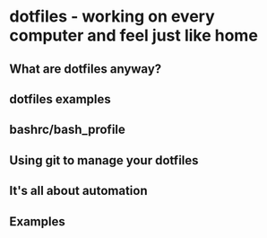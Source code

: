 # dotfiles - working on every computer and feel just like home

## What are dotfiles anyway?


## dotfiles examples

## bashrc/bash_profile

## Using git to manage your dotfiles

## It's all about automation

## Examples